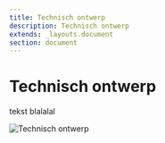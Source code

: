 ```yaml
---
title: Technisch ontwerp
description: Technisch ontwerp
extends: _layouts.document
section: document
---
```

# Technisch ontwerp

tekst blalalal

![](/assets/img/technisch-ontwerp.jpg "Technisch ontwerp")
